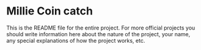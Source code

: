 # Millie Coin catch

This is the README file for the entire project. For more official projects you should write information here about the nature of the project, your name, any special explanations of how the project works, etc.
